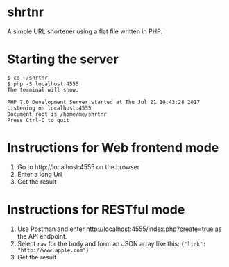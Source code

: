 # shrtnr
A simple URL shortener using a flat file written in PHP.

# Starting the server

```
$ cd ~/shrtnr
$ php -S localhost:4555
The terminal will show:

PHP 7.0 Development Server started at Thu Jul 21 10:43:28 2017
Listening on localhost:4555
Document root is /home/me/shrtnr
Press Ctrl-C to quit
```

# Instructions for Web frontend mode

1. Go to http://localhost:4555 on the browser
2. Enter a long Url
3. Get the result

# Instructions for RESTful mode

1. Use Postman and enter http://localhost:4555/index.php?create=true as the API endpoint.
2. Select `raw` for the body and form an JSON array like this:
``` {"link": "http://www.apple.com"} ```
3. Get the result
